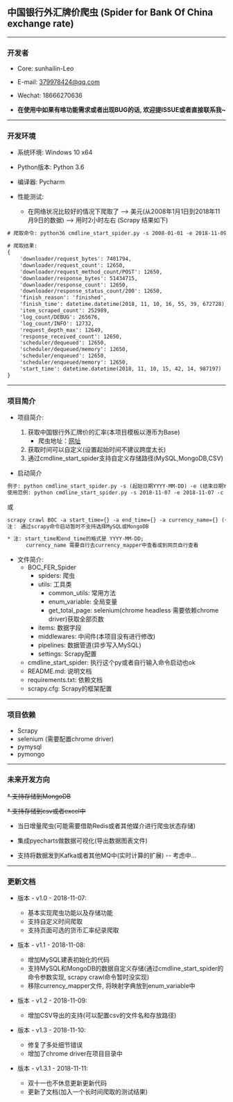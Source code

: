 ## 中国银行外汇牌价爬虫 (Spider for Bank Of China exchange rate)

---

<h3 id="Developer">开发者</h3>

* Core: sunhailin-Leo
* E-mail: 379978424@qq.com
* Wechat: 18666270636

* **在使用中如果有啥功能需求或者出现BUG的话, 欢迎提ISSUE或者直接联系我~**

---

<h3 id="DevEnv">开发环境</h3>

* 系统环境: Windows 10 x64
* Python版本: Python 3.6
* 编译器: Pycharm

* 性能测试:
    * 在网络状况比较好的情况下爬取了 --> 美元(从2008年1月1日到2018年11月9日的数据) --> 用时2小时左右 (Scrapy 结果如下)

```html
# 爬取命令: python36 cmdline_start_spider.py -s 2008-01-01 -e 2018-11-09 -c 美元 -o MySQL

# 爬取结果:
{
    'downloader/request_bytes': 7401794,
    'downloader/request_count': 12650,
    'downloader/request_method_count/POST': 12650,
    'downloader/response_bytes': 51434715,
    'downloader/response_count': 12650,
    'downloader/response_status_count/200': 12650,
    'finish_reason': 'finished',
    'finish_time': datetime.datetime(2018, 11, 10, 16, 55, 39, 672728),
    'item_scraped_count': 252989,
    'log_count/DEBUG': 265676,
    'log_count/INFO': 12732,
    'request_depth_max': 12649,
    'response_received_count': 12650,
    'scheduler/dequeued': 12650,
    'scheduler/dequeued/memory': 12650,
    'scheduler/enqueued': 12650,
    'scheduler/enqueued/memory': 12650,
    'start_time': datetime.datetime(2018, 11, 10, 15, 42, 14, 987197)
}
```

---

<h3 id="ProjectInfo">项目简介</h3>

* 项目简介:
    1. 获取中国银行外汇牌价的汇率(本项目模板以港币为Base)
        * 爬虫地址：[网址](http://srh.bankofchina.com/search/whpj/search.jsp)
    2. 获取时间可以自定义(设置起始时间不建议跨度太长)
    3. 通过cmdline_start_spider支持自定义存储路径(MySQL,MongoDB,CSV)

* 启动简介

```html
例子: python cmdline_start_spider.py -s (起始日期YYYY-MM-DD) -e (结束日期YYYY-MM-DD) -c (货币名称) -o (可选参数:MySQL | MongoDB | CSV)
使用范例: python cmdline_start_spider.py -s 2018-11-07 -e 2018-11-07 -c 港币 -o MySQL | MongoDB | CSV
```
或
```html
scrapy crawl BOC -a start_time={} -a end_time={} -a currency_name={} ({}需要自己填写)
注： 通过scrapy命令启动暂时不支持选择MySQL或MongoDB

* 注: start_time和end_time的格式是 YYYY-MM-DD; 
      currency_name 需要自行去currency_mapper中查看或到网页自行查看
```

* 文件简介:
    * BOC_FER_Spider
        * spiders: 爬虫
        * utils: 工具类
            * common_utils: 常用方法
            * enum_variable: 全局变量
            * get_total_page: selenium(chrome headless 需要依赖chrome driver)获取全部页数
        * items: 数据字段
        * middlewares: 中间件(本项目没有进行修改)
        * pipelines: 数据管道(异步写入MySQL)
        * settings: Scrapy配置
    * cmdline_start_spider: 执行这个py或者自行输入命令启动也ok
    * README.md: 说明文档
    * requirements.txt: 依赖文档
    * scrapy.cfg: Scrapy的框架配置
---

<h3 id="Dependency">项目依赖</h3>

* Scrapy
* selenium (需要配置chrome driver)
* pymysql
* pymongo

--- 

<h3 id="Future">未来开发方向</h3>

~~* 支持存储到MongoDB~~

~~* 支持存储到csv或者excel中~~

* 当日增量爬虫(可能需要借助Redis或者其他媒介进行爬虫状态存储)

* 集成pyecharts做数据可视化(导出数据图表文件)

* 支持将数据发到Kafka或者其他MQ中(实时计算的扩展) -- 考虑中...

---

<h3 id="ChangeLog">更新文档</h3>

* 版本 - v1.0 - 2018-11-07:
    * 基本实现爬虫功能以及存储功能
    * 支持自定义时间爬取
    * 支持页面可选的货币汇率纪录爬取

* 版本 - v1.1 - 2018-11-08:
    * 增加MySQL建表初始化的代码
    * 支持MySQL和MongoDB的数据自定义存储(通过cmdline_start_spider的命令参数实现, scrapy crawl命令暂时没实现)
    * 移除currency_mapper文件, 将映射字典放到enum_variable中

* 版本 - v1.2 - 2018-11-09:
    * 增加CSV导出的支持(可以配置csv的文件名和存放路径)
    
* 版本 - v1.3 - 2018-11-10:
    * 修复了多处细节错误
    * 增加了chrome driver在项目目录中
    
* 版本 - v1.3.1 - 2018-11-11:
    * 双十一也不休息更新更新代码
    * 更新了文档(加入一个长时间爬取的测试结果)
    
